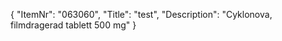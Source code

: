 {
  "ItemNr": "063060",
  "Title": "test",
  "Description": "Cyklonova, filmdragerad tablett 500 mg"
}